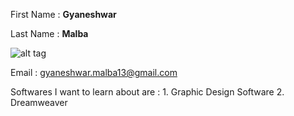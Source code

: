 First Name : **Gyaneshwar**

Last Name : **Malba**

![alt tag](https://avatars2.githubusercontent.com/u/21207362?v=3&s=460)

Email : gyaneshwar.malba13@gmail.com

Softwares I want to learn about are : 1. Graphic Design Software
                                      2. Dreamweaver
